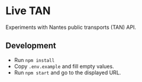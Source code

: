 # Live TAN

Experiments with Nantes public transports (TAN) API.

## Development

- Run `npm install`
- Copy `.env.example` and fill empty values.
- Run `npm start` and go to the displayed URL.
